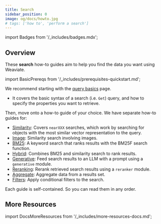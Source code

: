 ```yaml
---
title: Search
sidebar_position: 0
image: og/docs/howto.jpg
# tags: ['how to', 'perform a search']
---
```


import Badges from '/_includes/badges.mdx';

<Badges/>

## Overview

These **search** how-to guides aim to help you find the data you want using Weaviate.

import BasicPrereqs from '/_includes/prerequisites-quickstart.md';

<BasicPrereqs />

We recommend starting with the [query basics](./basics.md) page.
- It covers the basic syntax of a search (i.e. `Get`) query, and how to specify the properties you want to retrieve.

Then, move onto a how-to guide of your choice. We have separate how-to guides for:

- [Similarity](./similarity.md): Covers `nearXXX` searches, which work by searching for objects with the most similar vector representation to the query.
- [Image](./image.md): Similarity search involving images.
- [BM25](./bm25.md): A keyword search that ranks results with the BM25F search function.
- [Hybrid](./hybrid.md): Combines BM25 and similarity search to rank results.
- [Generative](./generative.md): Feed search results to an LLM with a prompt using a `generative` module.
- [Reranking](./rerank.md): Rerank retrieved search results using a `reranker` module.
- [Aggregate](./aggregate.md): Aggregate data from a results set.
- [Filters](./filters.md): Apply conditional filters to the search.

Each guide is self-contained. So you can read them in any order.

## More Resources

import DocsMoreResources from '/_includes/more-resources-docs.md';

<DocsMoreResources />
